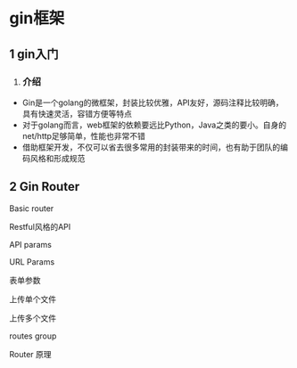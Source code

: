 # gin框架

## 1 gin入门

1. ### 介绍

- Gin是一个golang的微框架，封装比较优雅，API友好，源码注释比较明确，具有快速灵活，容错方便等特点
- 对于golang而言，web框架的依赖要远比Python，Java之类的要小。自身的net/http足够简单，性能也非常不错
- 借助框架开发，不仅可以省去很多常用的封装带来的时间，也有助于团队的编码风格和形成规范



## 2 Gin Router



Basic router

Restful风格的API

API params

URL Params

表单参数

上传单个文件

上传多个文件

routes group

Router 原理